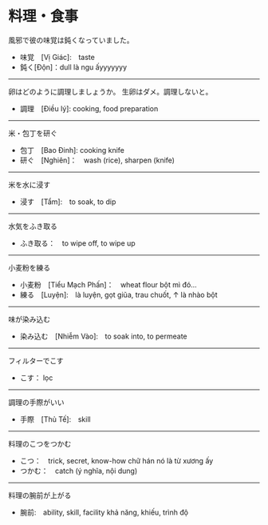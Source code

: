 # 料理・食事
風邪で彼の味覚は鈍くなっていました。
- 味覚　[Vị Giác]:　taste
- 鈍く[Độn]：dull là ngu ấyyyyyyy
---
卵はどのように調理しましょうか。
生卵はダメ。調理しないと。
- 調理　[Điều lý]: cooking, food preparation
---
米・包丁を研ぐ
- 包丁　[Bao Đinh]: cooking knife
- 研ぐ　[Nghiên]：　wash (rice), sharpen (knife)
---
米を水に浸す
- 浸す　[Tẩm]:　to soak, to dip
---
水気をふき取る
- ふき取る：　to wipe off, to wipe up
---
小麦粉を練る
- 小麦粉　[Tiểu Mạch Phấn]：　wheat flour bột mì đó...
- 練る　[Luyện]:　là luyện, gọt giũa, trau chuốt, ↑ là nhào bột
---
味が染み込む
- 染み込む　[Nhiễm Vào]:　to soak into, to permeate 
---
フィルターでこす
- こす： lọc
---
調理の手際がいい
- 手際　[Thủ Tế]:　skill
---
料理のこつをつかむ
- こつ：　trick, secret, know-how chữ hán nó là từ xương ấy
- つかむ：　catch (ý nghĩa, nội dung)
---
料理の腕前が上がる
- 腕前:　ability, skill, facility khả năng, khiếu, trình độ
